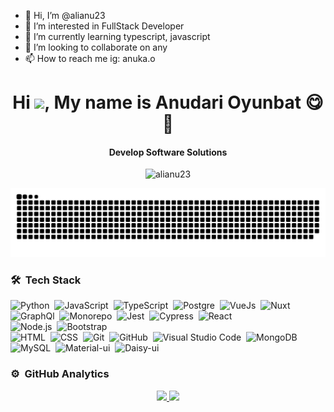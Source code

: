 - 👋 Hi, I’m @alianu23
- 👀 I’m interested in FullStack Developer
- 🌱 I’m currently learning typescript, javascript
- 💞️ I’m looking to collaborate on any
- 📫 How to reach me ig: anuka.o

<div align="center">
<h1 align="center">Hi <img width="35" src="https://raw.githubusercontent.com/nixin72/nixin72/master/wave.gif">, My name is Anudari Oyunbat 😋💛</h1> 
<h4 align="center">Develop Software Solutions</h4>
<p align="center" style="margin-top: 10px"> <img src="https://komarev.com/ghpvc/?username=alianu23&label=Profile%20views&color=0e75b6&style=flat" alt="alianu23" /> </p>
</div>

<div align="center">
  <a href="https://github.com/alianu23">
  <img  src="https://raw.githubusercontent.com/Platane/snk/output/github-contribution-grid-snake.svg"
       alt="snake" /></a>
</div>



### 🛠 &nbsp;Tech Stack

![Python](https://img.shields.io/badge/-Python-05122A?style=flat&logo=python)&nbsp;
![JavaScript](https://img.shields.io/badge/-JavaScript-05122A?style=flat&logo=javascript)&nbsp;
![TypeScript](https://img.shields.io/badge/TypeScript-007ACC?style=flat&logo=typescript&logoColor=white)&nbsp;
![Postgre](https://img.shields.io/badge/Postgre-007ACC?style=flat&logo=postgre&logoColor=white)&nbsp;
![VueJs](https://img.shields.io/badge/VueJs-007ACC?style=flat&logo=VueJs&logoColor=white)&nbsp;
![Nuxt](https://img.shields.io/badge/Nuxt-007ACC?style=flat&logo=Nuxt&logoColor=white)&nbsp;
![GraphQl](https://img.shields.io/badge/GraphQl-007ACC?style=flat&logo=GraphQl&logoColor=white)&nbsp;
![Monorepo](https://img.shields.io/badge/Monorepo-007ACC?style=flat&logo=Monorepo&logoColor=white)&nbsp;
![Jest](https://img.shields.io/badge/Jest-007ACC?style=flat&logo=Jest&logoColor=white)&nbsp;
![Cypress](https://img.shields.io/badge/Cypress-007ACC?style=flat&logo=Cypress&logoColor=white)&nbsp;
![React](https://img.shields.io/badge/-React-05122A?style=flat&logo=react)\
![Node.js](https://img.shields.io/badge/-Node.js-05122A?style=flat&logo=node.js)&nbsp;
![Bootstrap](https://img.shields.io/badge/-Bootstrap-05122A?style=flat&logo=bootstrap&logoColor=563D7C)\
![HTML](https://img.shields.io/badge/-HTML-05122A?style=flat&logo=HTML5)&nbsp;
![CSS](https://img.shields.io/badge/-CSS-05122A?style=flat&logo=CSS3&logoColor=1572B6)&nbsp;
![Git](https://img.shields.io/badge/-Git-05122A?style=flat&logo=git)&nbsp;
![GitHub](https://img.shields.io/badge/-GitHub-05122A?style=flat&logo=github)&nbsp;
![Visual Studio Code](https://img.shields.io/badge/-Visual%20Studio%20Code-05122A?style=flat&logo=visual-studio-code&logoColor=007ACC)&nbsp;
![MongoDB](https://img.shields.io/badge/MongoDB-%234ea94b.svg?style=flat&logo=mongodb&logoColor=white)&nbsp;
![MySQL](https://img.shields.io/badge/mysql-%2300f.svg?style=flat&logo=mysql&logoColor=white)&nbsp;
![Material-ui](https://img.shields.io/badge/Material--UI-0081CB?style=flat&logo=material-ui&logoColor=white)&nbsp;
![Daisy-ui](https://img.shields.io/badge/Daisy--UI-8A2BE2?style=flat&logo=daisy-ui&logoColor=white)&nbsp;

### ⚙️ &nbsp;GitHub Analytics

<p align="center">
<a href="https://github.com/alianu23">
  <img height="180em" src="https://github-readme-stats-eight-theta.vercel.app/api?username=alianu23&show_icons=true&theme=algolia&include_all_commits=true&count_private=true"/>
  <img height="180em" src="https://github-readme-stats-eight-theta.vercel.app/api/top-langs/?username=alianu23&layout=compact&langs_count=8&theme=algolia"/>
</a>
</p>
